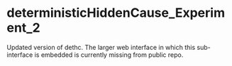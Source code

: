 deterministicHiddenCause_Experiment_2
=====================================

Updated version of dethc. The larger web interface in which this sub-interface is embedded is currently missing from public repo.
